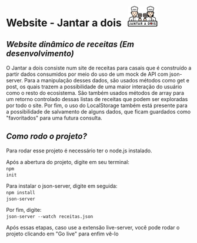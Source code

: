 # Website - Jantar a dois <img src="./assets/logojantar.png" style="width: 80px; margin: 0 10px">
 *Website dinâmico de receitas (Em desenvolvimento)* 
---
O Jantar a dois consiste num site de receitas para casais que é construído a partir dados consumidos por meio do uso de um mock de API com json-server. Para a manipulação desses dados, são usados métodos como get e post, os quais trazem a possibilidade de uma maior interação do usuário como o resto do ecosistema.
São também usados métodos de array para um retorno controlado dessas listas de receitas que podem ser exploradas por todo o site.
Por fim, o uso do LocalStorage também está presente para a possibilidade de salvamento de alguns dados, que ficam guardados como "favoritados" para uma futura consulta.

*Como rodo o projeto?* 
---
Para rodar esse projeto é necessário ter o node.js instalado. 

Após a abertura do projeto, digite em seu terminal: <br>
<code>npm init</code><br>

Para instalar o json-server, digite em seguida:<br>
<code>npm install json-server</code><br>

Por fim, digite:<br>
<code>json-server --watch receitas.json</code> <br>

Após essas etapas, caso use a extensão live-server, você pode rodar o projeto clicando em "Go live" para enfim vê-lo
